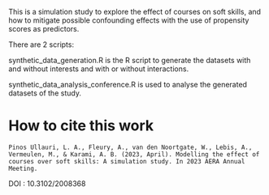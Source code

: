 This is a simulation study to explore the effect of courses on soft skills, and how to mitigate possible confounding effects with the use of propensity scores as predictors.

There are 2 scripts:

synthetic_data_generation.R is the R script to generate the datasets with and without interests and with or without interactions.

synthetic_data_analysis_conference.R is used to analyse the generated datasets of the study.

# How to cite this work
`Pinos Ullauri, L. A., Fleury, A., van den Noortgate, W., Lebis, A., Vermeulen, M., & Karami, A. B. (2023, April). Modelling the effect of courses over soft skills: A simulation study. In 2023 AERA Annual Meeting.`

DOI : 10.3102/2008368
